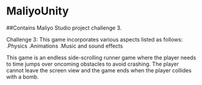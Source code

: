 # MaliyoUnity
##Contains Maliyo Studio project challenge 3.


Challenge 3:
This game incorporates various aspects listed as follows:
.Physics 
.Animations 
.Music and sound effects

This game is an endless side-scrolling runner game where the player needs to time jumps over oncoming obstacles to avoid crashing. The player cannot leave the screen view and the game ends when the player collides with a bomb.

